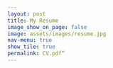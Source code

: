 ```yaml
---
layout: post
title: My Resume
image_show_on_page: false
image: assets/images/resume.jpg
nav-menu: true
show_tile: true
permalink: CV.pdf“
---
```

<!-- <iframe src="https://drive.google.com/viewerng/viewer?embedded=true&url={{ site.url }}/assets/files/170070046.pdf" width="100%" height="3000px"> </iframe>
 -->
<!-- [resume](../assets/files/170070046.pdf) -->
